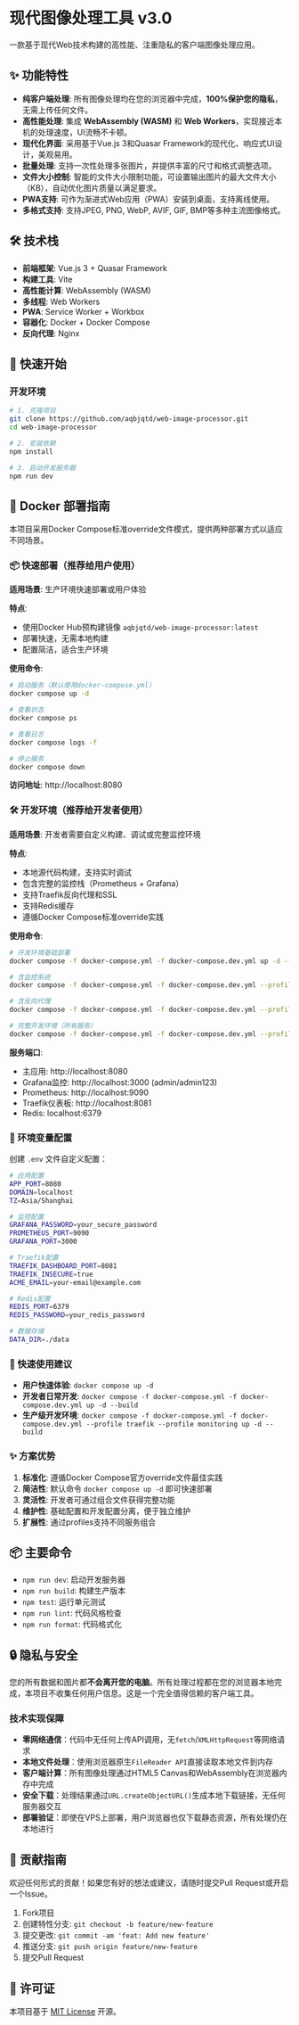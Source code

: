 # 现代图像处理工具 v3.0

一款基于现代Web技术构建的高性能、注重隐私的客户端图像处理应用。

## ✨ 功能特性

- **纯客户端处理**: 所有图像处理均在您的浏览器中完成，**100%保护您的隐私**，无需上传任何文件。
- **高性能处理**: 集成 **WebAssembly (WASM)** 和 **Web Workers**，实现接近本机的处理速度，UI流畅不卡顿。
- **现代化界面**: 采用基于Vue.js 3和Quasar Framework的现代化、响应式UI设计，美观易用。
- **批量处理**: 支持一次性处理多张图片，并提供丰富的尺寸和格式调整选项。
- **文件大小控制**: 智能的文件大小限制功能，可设置输出图片的最大文件大小（KB），自动优化图片质量以满足要求。
- **PWA支持**: 可作为渐进式Web应用（PWA）安装到桌面，支持离线使用。
- **多格式支持**: 支持JPEG, PNG, WebP, AVIF, GIF, BMP等多种主流图像格式。

## 🛠️ 技术栈

- **前端框架**: Vue.js 3 + Quasar Framework
- **构建工具**: Vite
- **高性能计算**: WebAssembly (WASM)
- **多线程**: Web Workers
- **PWA**: Service Worker + Workbox
- **容器化**: Docker + Docker Compose
- **反向代理**: Nginx

## 🚀 快速开始

### 开发环境

```bash
# 1. 克隆项目
git clone https://github.com/aqbjqtd/web-image-processor.git
cd web-image-processor

# 2. 安装依赖
npm install

# 3. 启动开发服务器
npm run dev
```

## 🐳 Docker 部署指南

本项目采用Docker Compose标准override文件模式，提供两种部署方式以适应不同场景。

### 📦 快速部署（推荐给用户使用）

**适用场景**: 生产环境快速部署或用户体验

**特点**:
- 使用Docker Hub预构建镜像 `aqbjqtd/web-image-processor:latest`
- 部署快速，无需本地构建
- 配置简洁，适合生产环境

**使用命令**:
```bash
# 启动服务（默认使用docker-compose.yml）
docker compose up -d

# 查看状态
docker compose ps

# 查看日志
docker compose logs -f

# 停止服务
docker compose down
```

**访问地址**: http://localhost:8080

### 🛠️ 开发环境（推荐给开发者使用）

**适用场景**: 开发者需要自定义构建、调试或完整监控环境

**特点**:
- 本地源代码构建，支持实时调试
- 包含完整的监控栈（Prometheus + Grafana）
- 支持Traefik反向代理和SSL
- 支持Redis缓存
- 遵循Docker Compose标准override实践

**使用命令**:
```bash
# 开发环境基础部署
docker compose -f docker-compose.yml -f docker-compose.dev.yml up -d --build

# 含监控系统
docker compose -f docker-compose.yml -f docker-compose.dev.yml --profile monitoring up -d --build

# 含反向代理
docker compose -f docker-compose.yml -f docker-compose.dev.yml --profile traefik up -d --build

# 完整开发环境（所有服务）
docker compose -f docker-compose.yml -f docker-compose.dev.yml --profile traefik --profile monitoring --profile cache up -d --build
```

**服务端口**:
- 主应用: http://localhost:8080
- Grafana监控: http://localhost:3000 (admin/admin123)
- Prometheus: http://localhost:9090  
- Traefik仪表板: http://localhost:8081
- Redis: localhost:6379

### 🔧 环境变量配置

创建 `.env` 文件自定义配置：

```bash
# 应用配置
APP_PORT=8080
DOMAIN=localhost
TZ=Asia/Shanghai

# 监控配置
GRAFANA_PASSWORD=your_secure_password
PROMETHEUS_PORT=9090
GRAFANA_PORT=3000

# Traefik配置
TRAEFIK_DASHBOARD_PORT=8081
TRAEFIK_INSECURE=true
ACME_EMAIL=your-email@example.com

# Redis配置
REDIS_PORT=6379
REDIS_PASSWORD=your_redis_password

# 数据存储
DATA_DIR=./data
```

### 🚀 快速使用建议

- **用户快速体验**: `docker compose up -d`
- **开发者日常开发**: `docker compose -f docker-compose.yml -f docker-compose.dev.yml up -d --build`
- **生产级开发环境**: `docker compose -f docker-compose.yml -f docker-compose.dev.yml --profile traefik --profile monitoring up -d --build`

### ✨ 方案优势

1. **标准化**: 遵循Docker Compose官方override文件最佳实践
2. **简洁性**: 默认命令 `docker compose up -d` 即可快速部署
3. **灵活性**: 开发者可通过组合文件获得完整功能
4. **维护性**: 基础配置和开发配置分离，便于独立维护
5. **扩展性**: 通过profiles支持不同服务组合

## 📦 主要命令

- `npm run dev`: 启动开发服务器
- `npm run build`: 构建生产版本
- `npm test`: 运行单元测试
- `npm run lint`: 代码风格检查
- `npm run format`: 代码格式化

## 🔒 隐私与安全

您的所有数据和图片都**不会离开您的电脑**。所有处理过程都在您的浏览器本地完成，本项目不收集任何用户信息。这是一个完全值得信赖的客户端工具。

### 技术实现保障

- **零网络通信**：代码中无任何上传API调用，无`fetch`/`XMLHttpRequest`等网络请求
- **本地文件处理**：使用浏览器原生`FileReader API`直接读取本地文件到内存
- **客户端计算**：所有图像处理通过HTML5 Canvas和WebAssembly在浏览器内存中完成
- **安全下载**：处理结果通过`URL.createObjectURL()`生成本地下载链接，无任何服务器交互
- **部署验证**：即使在VPS上部署，用户浏览器也仅下载静态资源，所有处理仍在本地进行

## 🤝 贡献指南

欢迎任何形式的贡献！如果您有好的想法或建议，请随时提交Pull Request或开启一个Issue。

1. Fork项目
2. 创建特性分支: `git checkout -b feature/new-feature`
3. 提交更改: `git commit -am 'feat: Add new feature'`
4. 推送分支: `git push origin feature/new-feature`
5. 提交Pull Request

## 📄 许可证

本项目基于 [MIT License](LICENSE) 开源。
